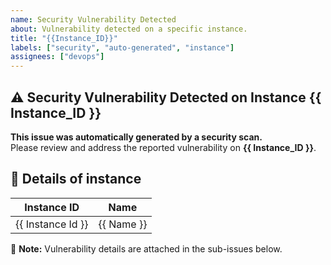 ```yaml
---
name: Security Vulnerability Detected
about: Vulnerability detected on a specific instance.
title: "{{Instance_ID}}"
labels: ["security", "auto-generated", "instance"]
assignees: ["devops"]
---
```


## ⚠️ Security Vulnerability Detected on Instance **{{ Instance_ID }}**

**This issue was automatically generated by a security scan.**  
Please review and address the reported vulnerability on **{{ Instance_ID }}**.

## 📌 Details of instance

| **Instance ID** | **Name** |
|-----------------|----------|
|{{ Instance Id }}|{{ Name }}|

🔹 **Note:** Vulnerability details are attached in the sub-issues below.
